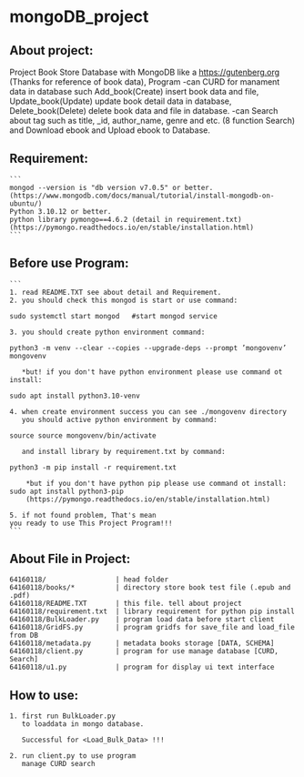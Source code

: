 # mongoDB_project

## About project:
Project Book Store Database with MongoDB
like a https://gutenberg.org (Thanks for reference of book data),
Program -can CURD for manament data in database
        such Add_book(Create) insert book data and file,
             Update_book(Update) update book detail data 
                              in database,
             Delete_book(Delete) delete book data and file
                              in database.
        -can Search about tag 
        such as title, _id, author_name,
                genre and etc. (8 function Search)
and Download ebook and Upload ebook to Database.

## Requirement:
    ```
    mongod --version is "db version v7.0.5" or better.
    (https://www.mongodb.com/docs/manual/tutorial/install-mongodb-on-ubuntu/)
    Python 3.10.12 or better.
    python library pymongo==4.6.2 (detail in requirement.txt)
    (https://pymongo.readthedocs.io/en/stable/installation.html)
    ```

## Before use Program:
    ```
    1. read README.TXT see about detail and Requirement. 
    2. you should check this mongod is start or use command:

    sudo systemctl start mongod   #start mongod service

    3. you should create python environment command:  

    python3 -m venv --clear --copies --upgrade-deps --prompt ’mongovenv’ mongovenv

       *but! if you don't have python environment please use command ot install:

    sudo apt install python3.10-venv

    4. when create environment success you can see ./mongovenv directory
       you should active python environment by command:

    source source mongovenv/bin/activate

       and install library by requirement.txt by command:

    python3 -m pip install -r requirement.txt

        *but if you don't have python pip please use command ot install:
    sudo apt install python3-pip 
        (https://pymongo.readthedocs.io/en/stable/installation.html)

    5. if not found problem, That's mean 
    you ready to use This Project Program!!!
    ```

## About File in Project:
```
64160118/                 | head folder
64160118/books/*          | directory store book test file (.epub and .pdf)
64160118/README.TXT       | this file. tell about project
64160118/requirement.txt  | library requirement for python pip install
64160118/BulkLoader.py    | program load data before start client 
64160118/GridFS.py        | program gridfs for save_file and load_file from DB
64160118/metadata.py      | metadata books storage [DATA, SCHEMA]
64160118/client.py        | program for use manage database [CURD, Search] 
64160118/u1.py            | program for display ui text interface
```

## How to use:
```
1. first run BulkLoader.py 
   to loaddata in mongo database.
   
   Successful for <Load_Bulk_Data> !!!

2. run client.py to use program
   manage CURD search
```

